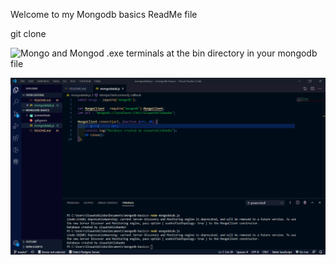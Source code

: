 Welcome to my Mongodb basics ReadMe file

git clone 


![Mongo and Mongod .exe terminals at the bin directory in your mongodb file](screenshotsmongoexe_andmongodexe_in_bin_folder.png "Mongo.exe and Mongod.exe ")


![Successfuk Creation of Database by oluwatobilobaoke](screenshots/database_created_by_oluwatobilobaoke.png "Database created by oluwatobilobaoke")
